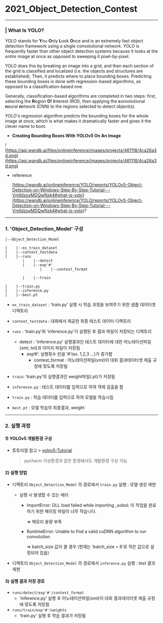 # 2021_Object_Detection_Contest

---



### | What Is YOLO?

YOLO stands for **Y**ou **O**nly **L**ook **O**nce and is an extremely fast object detection framework using a single convolutional network. YOLO is frequently faster than other object detection systems because it looks at the *entire* image at once as opposed to sweeping it pixel-by-pixel.

YOLO does this by breaking an image into a grid, and then each section of the grid is classified and localized (i.e. the objects and structures are established). Then, it predicts where to place bounding boxes. Predicting these bounding boxes is done with regression-based algorithms, as opposed to a classification-based one.

Generally, classification-based algorithms are completed in two steps: first, selecting the **R**egion **O**f **I**nterest (ROI), then applying the **c**onvolutional **n**eural **n**etwork (CNN) to the regions selected to detect object(s).

YOLO's regression algorithm predicts the bounding boxes for the whole image at once, which is what makes it dramatically faster and gives it the clever name to boot.

- **Creating Bounding Boxes With YOLOv5 On An Image**

![https://api.wandb.ai/files/onlineinference/images/projects/461118/4ca26a3d.png](https://api.wandb.ai/files/onlineinference/images/projects/461118/4ca26a3d.png)

- reference
  
    [https://wandb.ai/onlineinference/YOLO/reports/YOLOv5-Object-Detection-on-Windows-Step-By-Step-Tutorial---VmlldzoxMDQwNzk4#what-is-yolo](https://wandb.ai/onlineinference/YOLO/reports/YOLOv5-Object-Detection-on-Windows-Step-By-Step-Tutorial---VmlldzoxMDQwNzk4#what-is-yolo)?
    



------------------

### 1. 'Object_Detection_Model' 구성

```
|--Object_Detection_Model

|    |--ex_train_dataset
|    |--contest_testdata
|    |--runs 
        |    |--detect 
		|    |--exp'#' 
		        |    |--contest_format

        |    |--train

|    |--train.py
|    |--inference.py
|    |--best.pt
```

- `ex_train_dataset` : ‘train.py’ 실행 시 학습 과정을 보여주기 위한 샘플 데이터셋 디렉토리

- `contest_testdata` : 대회에서 제공한 최종 테스트 데이터 디렉토리

- `runs` : ‘train.py’와 ‘inference.py’가 실행된 후 결과 파일이 저장되는 디렉토리
    - detect : ‘inference.py’ 실행결과인 테스트 데이터에 대한 어노테이션파일(xml, txt)과 이미지 파일이 저장됨
        - exp’#’: 실행횟수 만큼  ‘#’(ex. 1,2,3 ...)가 증가함
            - contest_format : 어노테이션파일(xml)이 대회 결과데이터셋 제출 규정에 맞도록 저장됨
    
- `train`: ‘train.py’의 실행결과인 weight파일(.pt)가 저장됨

- `inference.py` : 테스트 데이터를 입력으로 하여 객체 검출을 함

- `train.py` : 학습 데이터를 입력으로 하여 모델을 학습시킴

- `best.pt` : 모델 학습의 최종결과, weight

    

---

### 2. 실행 과정

#### 1) YOLOv5 개발환경 구성

- 튜토리얼 참고 >  [yolov5-Tutorial](https://wandb.ai/onlineinference/YOLO/reports/YOLOv5-Object-Detection-on-Windows-Step-By-Step-Tutorial---VmlldzoxMDQwNzk4)
  
    > pycharm 가상환경과 같은 환경에서도 개발환경 구성 가능
    > 
    

#### 2) 실행 방법

- 디렉토리 `Object_Detection_Model` 의 경로에서 `train.py` 실행 : 모델 생성 재현
    - 실행 시 발생할 수 있는 에러
        - ImportError: DLL load failed while importing _sobol: 이 작업을 완료하기 위한 페이징 파일이 너무 작습니다.
          
            ⇒ 메모리 용량 부족
            
        - RuntimeError: Unable to find a valid cuDNN algorithm to run convolution
          
            ⇒ batch_size 값이 클 경우 (현재는 ‘batch_size = 8’로 작은 값으로 설정되어 있음)
    
- 디렉토리 `Object_Detection_Model` 의 경로에서 `inference.py` 실행 : test 결과 재현

#### 3) 실행 결과 저장 경로

- `runs/detect/exp'#'/contest_format`
    - ‘inference.py’ 실행 후 어노테이션파일(xml)이 대회 결과데이터셋 제출 규정에 맞도록 저장됨
- `runs/train/exp'#'/weights`
    - ‘train.py’ 실행 후 학습 결과가 저장됨

